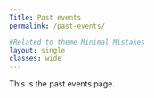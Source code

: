 ```yaml
---
Title: Past events
permalink: /past-events/

#Related to theme Minimal Mistakes
layout: single
classes: wide
---
```


This is the past events page.